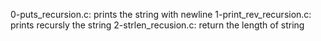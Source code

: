 0-puts_recursion.c: prints the string with newline
1-print_rev_recursion.c: prints recursly the string
2-strlen_recusion.c: return the length of string
